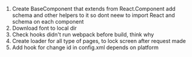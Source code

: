 1. Create BaseComponent that extends from React.Component add schema and other helpers to it so dont neew to import React and schema on each component
2. Download font to local dir
3. Check hooks didn't run webpack before build, think why
4. Create loader for all type of pages, to lock screen after request made
5. Add hook for change id in config.xml depends on platform